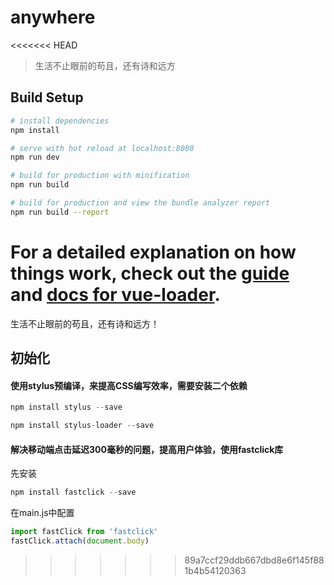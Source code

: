 # anywhere
<<<<<<< HEAD

> 生活不止眼前的苟且，还有诗和远方

## Build Setup

``` bash
# install dependencies
npm install

# serve with hot reload at localhost:8080
npm run dev

# build for production with minification
npm run build

# build for production and view the bundle analyzer report
npm run build --report
```

For a detailed explanation on how things work, check out the [guide](http://vuejs-templates.github.io/webpack/) and [docs for vue-loader](http://vuejs.github.io/vue-loader).
=======
生活不止眼前的苟且，还有诗和远方！
## 初始化
#### 使用stylus预编译，来提高CSS编写效率，需要安装二个依赖
``` javascript
npm install stylus --save
```
``` javascript
npm install stylus-loader --save
```
#### 解决移动端点击延迟300毫秒的问题，提高用户体验，使用fastclick库
先安装
``` javascript
npm install fastclick --save
```
在main.js中配置
``` javascript
import fastClick from 'fastclick'
fastClick.attach(document.body)
```

>>>>>>> 89a7ccf29ddb667dbd8e6f145f881b4b54120363
